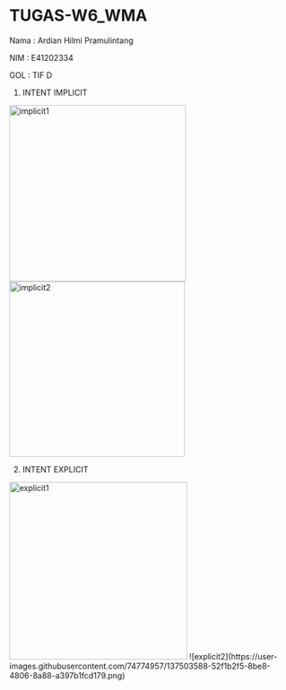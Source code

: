 # TUGAS-W6_WMA

Nama : Ardian Hilmi Pramulintang

NIM : E41202334

GOL : TIF D

1. INTENT IMPLICIT
<img width="315" alt="implicit1" src="https://user-images.githubusercontent.com/74774957/137502478-8ac5005a-86d1-47a6-aa38-507eabdafd6b.PNG">
<img width="313" alt="implicit2" src="https://user-images.githubusercontent.com/74774957/137502499-15fa6f2b-93f4-4a6c-970b-60c8a7df08d9.PNG">

2. INTENT EXPLICIT
<img width="317" alt="explicit1" src="https://user-images.githubusercontent.com/74774957/137502655-1f70b147-1c0a-45bf-a107-9e3d65b8491c.PNG">
![explicit2](https://user-images.githubusercontent.com/74774957/137503588-52f1b2f5-8be8-4806-8a88-a397b1fcd179.png)
